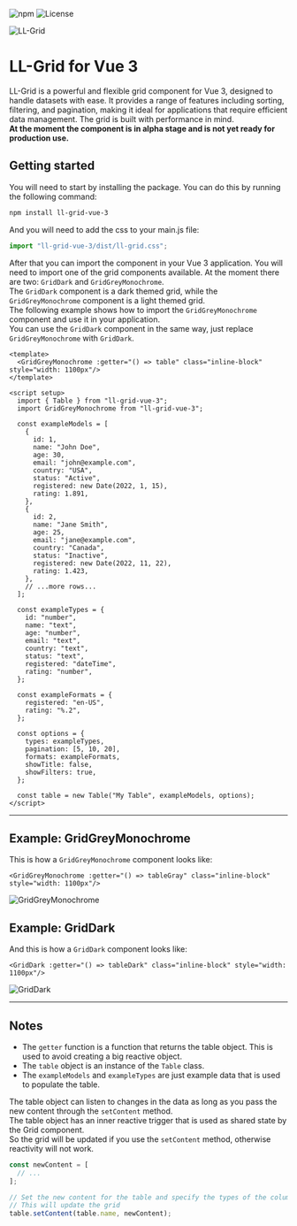 ![npm](https://img.shields.io/npm/v/ll-grid-vue-3?logo=npm)
![License](https://img.shields.io/github/license/lunalobos/ll-grid-vue-3)

![LL-Grid](https://media.canva.com/v2/image-resize/format:PNG/height:577/quality:100/uri:ifs%3A%2F%2FM%2F69dad9c4-d678-4d8c-9385-283389ffb108/watermark:F/width:921?csig=AAAAAAAAAAAAAAAAAAAAAFQMqkR3ZJEelnUhgh1uIBg9Jxx6vCWZF6_tYvGSfTs6&exp=1753748750&osig=AAAAAAAAAAAAAAAAAAAAANm_zzyQL1UH9JjjtDU6dTdecJ9quDSEa8WXO6Zn8Z_2&signer=media-rpc&x-canva-quality=screen_2x)

# LL-Grid for Vue 3

LL-Grid is a powerful and flexible grid component for Vue 3, designed to handle datasets with ease. It provides a range of features including sorting, filtering, and pagination, making it ideal for applications that require efficient data management. The grid is built with performance in mind.  
**At the moment the component is in alpha stage and is not yet ready for production use.**

## Getting started

You will need to start by installing the package. You can do this by running the following command:

```sh
npm install ll-grid-vue-3
```

And you will need to add the css to your main.js file:

```js
import "ll-grid-vue-3/dist/ll-grid.css";
```

After that you can import the component in your Vue 3 application. You will need to import one of the grid components available. At the moment there are two: `GridDark` and `GridGreyMonochrome`.  
The `GridDark` component is a dark themed grid, while the `GridGreyMonochrome` component is a light themed grid.  
The following example shows how to import the `GridGreyMonochrome` component and use it in your application.  
You can use the `GridDark` component in the same way, just replace `GridGreyMonochrome` with `GridDark`.

```vue
<template>
  <GridGreyMonochrome :getter="() => table" class="inline-block" style="width: 1100px"/>
</template>

<script setup>
  import { Table } from "ll-grid-vue-3";
  import GridGreyMonochrome from "ll-grid-vue-3";

  const exampleModels = [
    {
      id: 1,
      name: "John Doe",
      age: 30,
      email: "john@example.com",
      country: "USA",
      status: "Active",
      registered: new Date(2022, 1, 15),
      rating: 1.891,
    },
    {
      id: 2,
      name: "Jane Smith",
      age: 25,
      email: "jane@example.com",
      country: "Canada",
      status: "Inactive",
      registered: new Date(2022, 11, 22),
      rating: 1.423,
    },
    // ...more rows...
  ];

  const exampleTypes = {
    id: "number",
    name: "text",
    age: "number",
    email: "text",
    country: "text",
    status: "text",
    registered: "dateTime",
    rating: "number",
  };

  const exampleFormats = {
    registered: "en-US",
    rating: "%.2",
  };

  const options = {
    types: exampleTypes,
    pagination: [5, 10, 20],
    formats: exampleFormats,
    showTitle: false,
    showFilters: true,
  };

  const table = new Table("My Table", exampleModels, options);
</script>
```

---

## Example: GridGreyMonochrome

This is how a `GridGreyMonochrome` component looks like:

```vue
<GridGreyMonochrome :getter="() => tableGray" class="inline-block" style="width: 1100px"/>
```
![GridGreyMonochrome](https://media.canva.com/v2/image-resize/format:JPG/height:394/quality:92/uri:ifs%3A%2F%2FM%2F91d16249-1ef1-4025-a23a-09a3dcc64542/watermark:F/width:1202?csig=AAAAAAAAAAAAAAAAAAAAACDpuwuTWEyBlKynYxfr4SV3e88K9gySj28jMHLTSUuU&exp=1753746914&osig=AAAAAAAAAAAAAAAAAAAAAC5lG-ZyNu_PPZ3HOwgldZ6JQk18e6-cu7YradEF0H2Y&signer=media-rpc&x-canva-quality=screen_2x)

## Example: GridDark

And this is how a `GridDark` component looks like:

```vue
<GridDark :getter="() => tableDark" class="inline-block" style="width: 1100px"/>
```

![GridDark](https://media.canva.com/v2/image-resize/format:JPG/height:394/quality:92/uri:ifs%3A%2F%2FM%2F854323cc-cd68-4210-8375-3e12e4b78879/watermark:F/width:1202?csig=AAAAAAAAAAAAAAAAAAAAAFrhPKwat-FndXf2x-ZTQnyQ7IKporlvKc-E7oVhwSUW&exp=1753746894&osig=AAAAAAAAAAAAAAAAAAAAAA7eQ3NVnIMg-rylfrYi1hRpn0NdPPDWCC3lUx79HSgE&signer=media-rpc&x-canva-quality=screen_2x)


---

## Notes

- The `getter` function is a function that returns the table object. This is used to avoid creating a big reactive object.
- The `table` object is an instance of the `Table` class.
- The `exampleModels` and `exampleTypes` are just example data that is used to populate the table.

The table object can listen to changes in the data as long as you pass the new content through the `setContent` method.  
The table object has an inner reactive trigger that is used as shared state by the Grid component.  
So the grid will be updated if you use the `setContent` method, otherwise reactivity will not work.

```js
const newContent = [
  // ...
];

// Set the new content for the table and specify the types of the columns
// This will update the grid
table.setContent(table.name, newContent);
```

